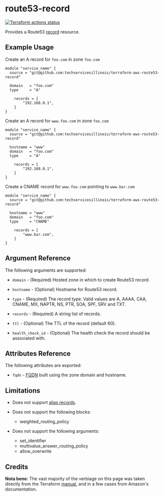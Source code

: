 # route53-record

[![Terraform actions status](https://github.com/techservicesillinois/terraform-aws-route53-record/workflows/terraform/badge.svg)](https://github.com/techservicesillinois/terraform-aws-route53-record/actions)

Provides a Route53 [record](https://docs.aws.amazon.com/Route53/latest/DeveloperGuide/ResourceRecordTypes.html) resource.

Example Usage
-----------------

Create an A record for `foo.com` in zone `foo.com`

```
module "service_name" {
  source = "git@github.com:techservicesillinois/terraform-aws-route53-record"

  domain   = "foo.com"
  type     = "A"

    records = [
        "192.168.0.1",
    ]
}
```

Create an A record for `www.foo.com` in zone `foo.com`

```
module "service_name" {
  source = "git@github.com:techservicesillinois/terraform-aws-route53-record"

  hostname = "www"
  domain   = "foo.com"
  type     = "A"

    records = [
        "192.168.0.1",
    ]
}
```

Create a CNAME record for `www.foo.com` pointing to `www.bar.com`

```
module "service_name" {
  source = "git@github.com:techservicesillinois/terraform-aws-route53-record"

  hostname = "www"
  domain   = "foo.com"
  type     = "CNAME"

    records = [
        "www.bar.com",
    ]
}
```

Argument Reference
-----------------

The following arguments are supported:

* `domain` - (Required) Hosted zone in which to create Route53 record.

* `hostname` - (Optional) Hostname for Route53 record.

* `type` - (Required) The record type. Valid values are A, AAAA, CAA, CNAME, MX, NAPTR, NS, PTR, SOA, SPF, SRV and TXT.

* `records` - (Required) A string list of records.

* `ttl` - (Optional) The TTL of the record (default 60).

* `health_check_id` - (Optional) The health check the record should be associated with.

Attributes Reference
--------------------

The following attributes are exported:

* `fqdn` - [FQDN](https://en.wikipedia.org/wiki/Fully_qualified_domain_name) built using the zone domain and hostname.

Limitations
-----------

* Does not support [alias records](https://docs.aws.amazon.com/Route53/latest/DeveloperGuide/resource-record-sets-choosing-alias-non-alias.html).

* Does not support the following blocks:

    * weighted_routing_policy

* Does not support the following arguments:

    * set_identifier
    * multivalue_answer_routing_policy
    * allow_overwrite

Credits
--------------------

**Nota bene:** The vast majority of the verbiage on this page was
taken directly from the Terraform [manual](https://www.terraform.io/docs/providers/aws/r/route53_record.html), and in a few cases from
Amazon's documentation.
